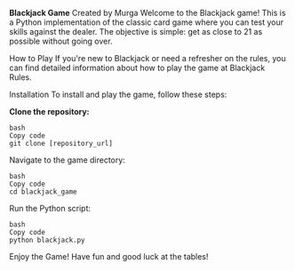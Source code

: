 **Blackjack Game**
Created by Murga
Welcome to the Blackjack game! This is a Python implementation of the classic card game where you can test your skills against the dealer. The objective is simple: get as close to 21 as possible without going over.

How to Play
If you're new to Blackjack or need a refresher on the rules, you can find detailed information about how to play the game at Blackjack Rules.

Installation
To install and play the game, follow these steps:

**Clone the repository:**
```
bash
Copy code
git clone [repository_url]
```
Navigate to the game directory:

```
bash
Copy code
cd blackjack_game
```
Run the Python script:

```
bash
Copy code
python blackjack.py
```
Enjoy the Game!
Have fun and good luck at the tables!
